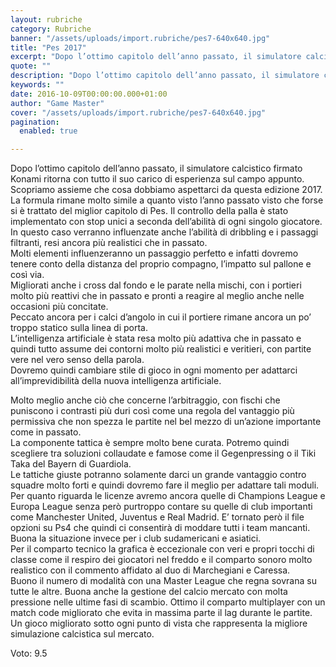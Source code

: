 ```yaml
---
layout: rubriche
category: Rubriche
banner: "/assets/uploads/import.rubriche/pes7-640x640.jpg"
title: "Pes 2017"
excerpt: "Dopo l’ottimo capitolo dell’anno passato, il simulatore calcistico firmato Konami ritorna con tutto il suo carico di esperienza sul campo appunto. Scopriamo assieme che cosa dobbiamo aspettarci da questa edizione 2017. La formula rimane molto simile a quanto visto l’anno passato visto che forse si è trattato del miglior capitolo di Pes. Il controllo della [&hellip"
quote: ""
description: "Dopo l’ottimo capitolo dell’anno passato, il simulatore calcistico firmato Konami ritorna con tutto il suo carico di esperienza sul campo appunto. Scopriamo assieme che cosa dobbiamo aspettarci da questa edizione 2017. La formula rimane molto simile a quanto visto l’anno passato visto che forse si è trattato del miglior capitolo di Pes. Il controllo della [&hellip"
keywords: ""
date: 2016-10-09T00:00:00.000+01:00
author: "Game Master"
cover: "/assets/uploads/import.rubriche/pes7-640x640.jpg"
pagination:
  enabled: true

---
```


  
Dopo l’ottimo capitolo dell’anno passato, il simulatore calcistico firmato Konami ritorna con tutto il suo carico di esperienza sul campo appunto. Scopriamo assieme che cosa dobbiamo aspettarci da questa edizione 2017.  
La formula rimane molto simile a quanto visto l’anno passato visto che forse si è trattato del miglior capitolo di Pes. Il controllo della palla è stato implementato con stop unici a seconda dell’abilità di ogni singolo giocatore.  
In questo caso verranno influenzate anche l’abilità di dribbling e i passaggi filtranti, resi ancora più realistici che in passato.  
Molti elementi influenzeranno un passaggio perfetto e infatti dovremo tenere conto della distanza del proprio compagno, l’impatto sul pallone e così via.  
Migliorati anche i cross dal fondo e le parate nella mischi, con i portieri molto più reattivi che in passato e pronti a reagire al meglio anche nelle occasioni più concitate.  
Peccato ancora per i calci d’angolo in cui il portiere rimane ancora un po’ troppo statico sulla linea di porta.  
L’intelligenza artificiale è stata resa molto più adattiva che in passato e quindi tutto assume dei contorni molto più realistici e veritieri, con partite vere nel vero senso della parola.  
Dovremo quindi cambiare stile di gioco in ogni momento per adattarci all’imprevidibilità della nuova intelligenza artificiale.  
  
Molto meglio anche ciò che concerne l’arbitraggio, con fischi che puniscono i contrasti più duri così come una regola del vantaggio più permissiva che non spezza le partite nel bel mezzo di un’azione importante come in passato.  
La componente tattica è sempre molto bene curata. Potremo quindi scegliere tra soluzioni collaudate e famose come il Gegenpressing o il Tiki Taka del Bayern di Guardiola.  
Le tattiche giuste potranno solamente darci un grande vantaggio contro squadre molto forti e quindi dovremo fare il meglio per adattare tali moduli.  
Per quanto riguarda le licenze avremo ancora quelle di Champions League e Europa League senza però purtroppo contare su quelle di club importanti come Manchester United, Juventus e Real Madrid. E’ tornato però il file opzioni su Ps4 che quindi ci consentirà di moddare tutti i team mancanti. Buona la situazione invece per i club sudamericani e asiatici.  
Per il comparto tecnico la grafica è eccezionale con veri e propri tocchi di classe come il respiro dei giocatori nel freddo e il comparto sonoro molto realistico con il commento affidato al duo di Marchegiani e Caressa.  
Buono il numero di modalità con una Master League che regna sovrana su tutte le altre. Buona anche la gestione del calcio mercato con molta pressione nelle ultime fasi di scambio. Ottimo il comparto multiplayer con un match code migliorato che evita in massima parte il lag durante le partite.  
Un gioco migliorato sotto ogni punto di vista che rappresenta la migliore simulazione calcistica sul mercato.

Voto: 9.5